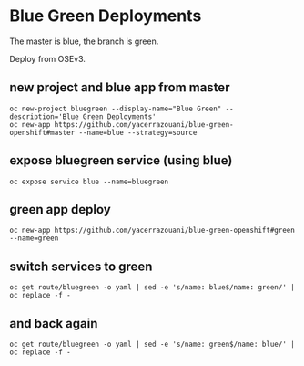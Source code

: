 # Blue Green Deployments

The master is blue, the branch is green.

Deploy from OSEv3.

## new project and blue app from master

    oc new-project bluegreen --display-name="Blue Green" --description='Blue Green Deployments'
    oc new-app https://github.com/yacerrazouani/blue-green-openshift#master --name=blue --strategy=source

## expose bluegreen service (using blue)

    oc expose service blue --name=bluegreen

## green app deploy

    oc new-app https://github.com/yacerrazouani/blue-green-openshift#green --name=green

## switch services to green

    oc get route/bluegreen -o yaml | sed -e 's/name: blue$/name: green/' | oc replace -f -

## and back again

    oc get route/bluegreen -o yaml | sed -e 's/name: green$/name: blue/' | oc replace -f -
